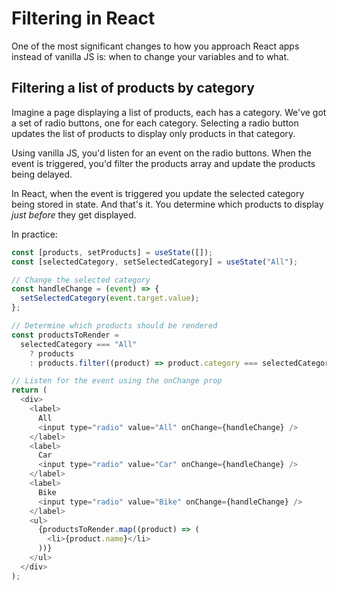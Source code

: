# Filtering in React

One of the most significant changes to how you approach React apps instead of vanilla JS is: when to change your variables and to what.

## Filtering a list of products by category

Imagine a page displaying a list of products, each has a category. We've got a set of radio buttons, one for each category. Selecting a radio button updates the list of products to display only products in that category.

Using vanilla JS, you'd listen for an event on the radio buttons. When the event is triggered, you'd filter the products array and update the products being delayed.

In React, when the event is triggered you update the selected category being stored in state. And that's it. You determine which products to display _just before_ they get displayed.

In practice:

```javascript
const [products, setProducts] = useState([]);
const [selectedCategory, setSelectedCategory] = useState("All");

// Change the selected category
const handleChange = (event) => {
  setSelectedCategory(event.target.value);
};

// Determine which products should be rendered
const productsToRender =
  selectedCategory === "All"
    ? products
    : products.filter((product) => product.category === selectedCategory);

// Listen for the event using the onChange prop
return (
  <div>
    <label>
      All
      <input type="radio" value="All" onChange={handleChange} />
    </label>
    <label>
      Car
      <input type="radio" value="Car" onChange={handleChange} />
    </label>
    <label>
      Bike
      <input type="radio" value="Bike" onChange={handleChange} />
    </label>
    <ul>
      {productsToRender.map((product) => (
        <li>{product.name}</li>
      ))}
    </ul>
  </div>
);
```
